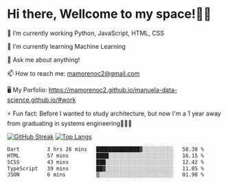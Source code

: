 # Hi there, Wellcome to my space!✌🏾

🔭 I’m currently working Python, JavaScript, HTML, CSS

🌱 I’m currently learning Machine Learning

💬 Ask me about anything!

📫 How to reach me: mamorenoc2@gmail.com

🖥️ My Porfolio: https://mamorenoc2.github.io/manuela-data-science.github.io/#work

⚡ Fun fact: Before I wanted to study architecture, but now I'm a 1 year away from graduating in systems engineering🤣🤣🤣

[![GitHub Streak](https://streak-stats.demolab.com/?user=mamorenoc2&theme=tokyonight_duo)](https://git.io/streak-stats)                 [![Top Langs](https://github-readme-stats.vercel.app/api/top-langs/?username=mamorenoc2&layout=compact&theme=tokyonight)](https://github.com/anuraghazra/github-readme-stats)

<!--START_SECTION:waka-->

```txt
Dart         3 hrs 26 mins   ██████████████▓░░░░░░░░░░   58.38 %
HTML         57 mins         ████░░░░░░░░░░░░░░░░░░░░░   16.15 %
SCSS         43 mins         ███░░░░░░░░░░░░░░░░░░░░░░   12.42 %
TypeScript   39 mins         ██▓░░░░░░░░░░░░░░░░░░░░░░   11.05 %
JSON         6 mins          ▒░░░░░░░░░░░░░░░░░░░░░░░░   01.98 %
```

<!--END_SECTION:waka-->

